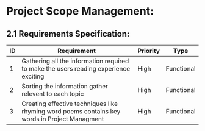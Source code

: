 # Project Scope Management:

## 2.1 Requirements Specification:

ID|Requirement|Priority|Type|
---|---|---|---|
1 |Gathering all the information required to make the users reading experience exciting |High|Functional
2 |Sorting the information gather relevent to each topic |High|Functional
3 |Creating effective techniques like rhyming word poems contains key words in Project Managment|High|Functional

